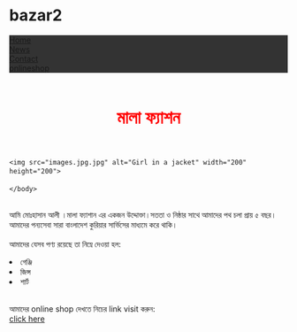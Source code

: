# bazar2
<!DOCTYPE html>
<html>
<head>
<style>
ul {
  list-style-type: none;
  margin: 0;
  padding: 0;
  overflow: hidden;
  background-color: #333;
}

li {
  float: left;
}

li a {
  display: block;
  color: white;
  text-align: center;
  padding: 14px 16px;
  text-decoration: none;
}

li a:hover:not(.active) {
  background-color: #111;
}

.active {
  background-color: #04AA6D;
}
</style>
</head>
<body>

<ul>
  <li><a class="active" href="#home">Home</a></li>
  <li><a href="#news">News</a></li>
  <li><a href="#contact">Contact</a></li>
  <li><a href="#onlineshop">onlineshop</a></li>
</ul>

</body>
<font size="3" Face="New Time Roman" Color="red"> 
    <center><br><h1>মালা ফ্যাশন</h1><br></center>
  </font>
  </head> 
  <body>

    
    <img src="images.jpg.jpg" alt="Girl in a jacket" width="200" height="200">
    
    </body>
      
  <br><p1>আমি মোঃহাসান আলী ।মালা ফ্যাশান এর একজন উদ্দোক্তা।সততা ও নিষ্ঠার সাথে আমাদের পথ চলা প্রায় ৫ বছর।আমাদের পন্যসেবা সারা বাংলাদেশ কুরিয়ার সার্ভিসের মাধ্যমে করে থাকি।</p1></br>
  <br>আমাদের যেসব পণ্য রয়েছে তা নিম্নে দেওয়া হল:</br>
  <li>গেঞ্জি</li> 
  <li>জিন্স</li> 
  <li>শার্ট</li> 

<br>
  
  <p2>আমাদের online shop দেখতে নিচের link visit করুন: </p2></br>
   <a href= 
  "https://atikblog.github.io/ourshop/"> click here </a>
  </br>





</html>
